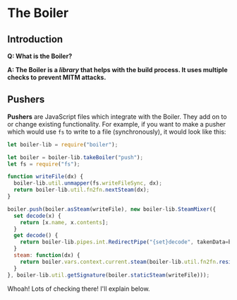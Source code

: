 # The Boiler

## Introduction

**Q: What is the Boiler?**

**A: The Boiler is a _library_ that helps with the build process. It uses multiple checks to prevent MITM attacks.**

## Pushers

**Pushers** are JavaScript files which integrate with the Boiler. They add on to or change existing functionality. For example, if you want to make a pusher which would use `fs` to write to a file (synchronously), it would look like this:
```javascript
let boiler-lib = require("boiler");

let boiler = boiler-lib.takeBoiler("push");
let fs = require("fs");

function writeFile(dx) {
  boiler-lib.util.unmapper(fs.writeFileSync, dx);
  return boiler-lib.util.fn2fn.nextSteam(dx);
}

boiler.push(boiler.asSteam(writeFile), new boiler-lib.SteamMixer({
  set decode(x) {
    return [x.name, x.contents];
  }
  get decode() {
    return boiler-lib.pipes.int.RedirectPipe("{set}decode", takenData=boiler.vars.context.map.steam.previous());
  }
  steam: function(dx) {
    return boiler.vars.context.current.steam(boiler-lib.util.fn2fn.resign(dx));
  }
}, boiler-lib.util.getSignature(boiler.staticSteam(writeFile)));
```

Whoah! Lots of checking there! I'll explain below.
